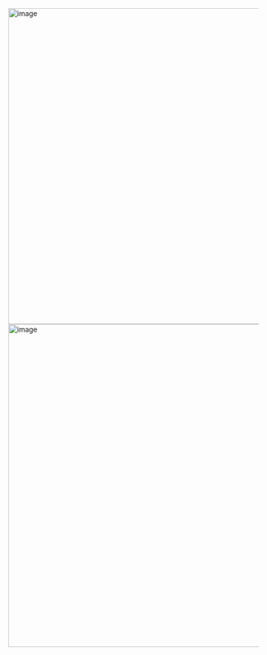 <img width="636" alt="image" src="https://user-images.githubusercontent.com/89638496/200453491-3625bedb-f04d-4a5f-98fc-cd3415340446.png">
<img width="650" alt="image" src="https://user-images.githubusercontent.com/89638496/200453512-9473c337-2993-4c1f-9acc-efdc03aba8b4.png">
